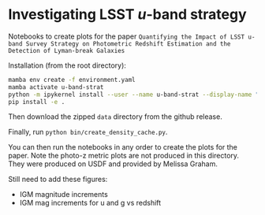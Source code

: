 # Investigating LSST $u$-band strategy

Notebooks to create plots for the paper
`Quantifying the Impact of LSST u-band Survey Strategy on Photometric Redshift Estimation and the Detection of Lyman-break Galaxies`

Installation (from the root directory):

```bash
mamba env create -f environment.yaml
mamba activate u-band-strat
python -m ipykernel install --user --name u-band-strat --display-name "u-band strat"
pip install -e .
```

Then download the zipped `data` directory from the github release.

Finally, run `python bin/create_density_cache.py`.

You can then run the notebooks in any order to create the plots for the paper.
Note the photo-z metric plots are not produced in this directory.
They were produced on USDF and provided by Melissa Graham.

Still need to add these figures:
- IGM magnitude increments
- IGM mag increments for u and g vs redshift
